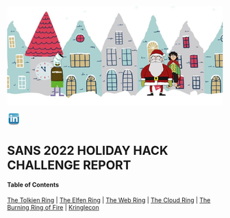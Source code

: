 ![SANS Holiday Hack Main Page](https://github.com/visionthex/SANS2022-Holiday-Hack-Challange/blob/main/Images/Main.jpg)
<div id="badges">
  <a href="https://www.linkedin.com/in/charles-w-sanders/">
    <img src="https://github.com/visionthex/SANS2022-Holiday-Hack-Challange/blob/main/Images/R.png" alt="LinkedIn Badge" width="30" height="30"/>
  </a>
</div>

# SANS 2022 HOLIDAY HACK CHALLENGE REPORT

#### Table of Contents

[The Tolkien Ring](https://github.com/visionthex/SANS2022-Holiday-Hack-Challange/blob/main/Chapters/TheTolkienRing.md) | [The Elfen Ring](https://github.com/visionthex/SANS2022-Holiday-Hack-Challange/blob/main/Chapters/TheElfenRing.md) | [The Web Ring](https://github.com/visionthex/SANS2022-Holiday-Hack-Challange/blob/main/Chapters/TheWebRing.md) | [The Cloud Ring](https://github.com/visionthex/SANS2022-Holiday-Hack-Challange/blob/main/Chapters/TheCloudRing.md) | [The Burning Ring of Fire](https://github.com/visionthex/SANS2022-Holiday-Hack-Challange/blob/main/Chapters/TheBurningRingofFire.md) | [Kringlecon](https://github.com/visionthex/SANS2022-Holiday-Hack-Challange/blob/main/Chapters/Kringlecon.md)
